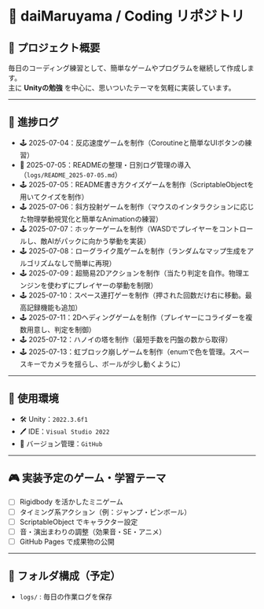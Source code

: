 # 📝 daiMaruyama / Coding リポジトリ

## 🎯 プロジェクト概要
毎日のコーディング練習として、簡単なゲームやプログラムを継続して作成します。  
主に **Unityの勉強** を中心に、思いついたテーマを気軽に実装しています。

---

## 📌 進捗ログ

- 🕹️ 2025-07-04：反応速度ゲームを制作（Coroutineと簡単なUIボタンの練習）
- 📁 2025-07-05：READMEの整理・日別ログ管理の導入（`logs/README_2025-07-05.md`）
- 🕹️ 2025-07-05：README書き方クイズゲームを制作（ScriptableObjectを用いてクイズを制作）
- 🕹️ 2025-07-06：斜方投射ゲームを制作（マウスのインタラクションに応じた物理挙動視覚化と簡単なAnimationの練習）
- 🕹️ 2025-07-07：ホッケーゲームを制作（WASDでプレイヤーをコントロールし、敵AIがパックに向かう挙動を実装）
- 🕹️ 2025-07-08：ローグライク風ゲームを制作（ランダムなマップ生成をアルゴリズムなしで簡単に再現）
- 🕹️ 2025-07-09：超簡易2Dアクションを制作（当たり判定を自作。物理エンジンを使わずにプレイヤーの挙動を制限）
- 🕹️ 2025-07-10：スペース連打ゲーを制作（押された回数だけ右に移動。最高記録機能も追加）
- 🕹️ 2025-07-11：2Dヘディングゲームを制作（プレイヤーにコライダーを複数用意し、判定を制御）
- 🕹️ 2025-07-12：ハノイの塔を制作（最短手数を円盤の数から取得）
- 🕹️ 2025-07-13：虹ブロック崩しゲームを制作（enumで色を管理。スペースキーでカメラを揺らし、ボールが少し動くように）

---

## 🔧 使用環境

- 🛠️ Unity：`2022.3.6f1`
- 🖊️ IDE：`Visual Studio 2022`
- 💾 バージョン管理：`GitHub`

---

## 🎮 実装予定のゲーム・学習テーマ

- [ ] Rigidbody を活かしたミニゲーム
- [ ] タイミング系アクション（例：ジャンプ・ピンボール）
- [ ] ScriptableObject でキャラクター設定
- [ ] 音・演出まわりの調整（効果音・SE・アニメ）
- [ ] GitHub Pages で成果物の公開

---

## 📂 フォルダ構成（予定）

- `logs/` : 毎日の作業ログを保存  
